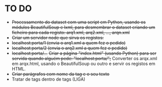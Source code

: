 # TO DO
- <s>Processamento do dataset com uma script em Python, usando os módulos BeautifulSoup e lxml, para desmembrar o dataset criando um ficheiro para cada registo: arq1.xml, arq2.xml, ..., arqn.xml</s>
- <s>Criar um servidor node que sirva os registos:
- localhost:porta/1 (envia o arq1.xml a quem fez o pedido)
- localhost:porta/2 (envia o arq2.xml a quem fez o pedido)
- localhost:porta/...</s>
<s>Criar a página "index.html" (usando Python) para ser servida quando alguém pede: "localhost:porta/";</s>
Converter os arqx.xml em arqx.html, usando o BeautifulSoup ou outro e servir os registos em HTML.
- <s>Criar parágrafos com nome da tag e o seu texto</s>
- Tratar de tags dentro de tags (LIGA)
